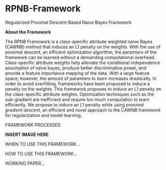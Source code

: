 # RPNB-Framework
Regularized Proximal Descent-Based Naive Bayes Framework


**About the Framework**

The RPNB Framework is a class-specific attribute weighted naive Bayes (CAWNB) method that induces an L1 penalty on the weights. With the use of proximal descent, an efficient optimization algorithm, the paramters of the framework can be learned without a demanding computational overhead. Class-specific attribute weights help alleviate the conditional independence assumption of naive bayes, produce better discriminative power, and provide a feature importance mapping of the data. With a large feature space; however, the amount of paramters to learn increases drastically. In order to avoid overfitting, frameworks have been proposed to induce a penalty on the weights. This framework proposes to induce an L1 penalty on the class-specific attribute weights. Optimization techniques such as the sub-gradient are inefficient and require too much computation to learn efficiently. We propose to induce an L1 penalty while using *proximal gradient descent*, an efficient and novel approach to the CAWNB framework for regularization and model learning.

*FRAMEWORK PROCESSES*:

**INSERT IMAGE HERE**

WHEN TO USE THIS FRAMEWORK...


HOW TO USE THIS FRAMEWORK...


WORKING PAPER...

 
